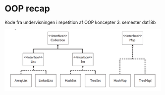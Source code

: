 # OOP recap
Kode fra undervisningen i repetition af OOP koncepter 3. semester dat18b

![](/img/JavaCollectionFramework.png)
